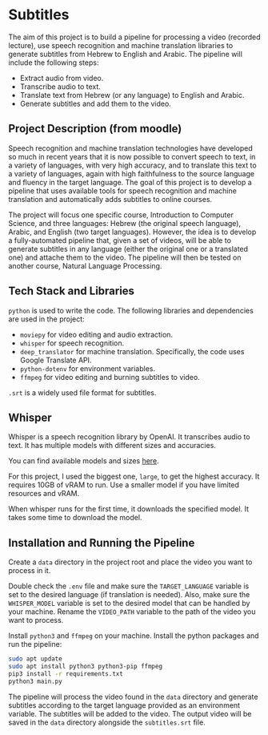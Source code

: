 # Subtitles

The aim of this project is to build a pipeline for processing a video (recorded lecture), use speech recognition and machine translation libraries to generate subtitles from Hebrew to English and Arabic. The pipeline will include the following steps:

- Extract audio from video.
- Transcribe audio to text.
- Translate text from Hebrew (or any language) to English and Arabic.
- Generate subtitles and add them to the video.

## Project Description (from moodle)

Speech recognition and machine translation technologies have developed so much in recent years that it is now possible to convert speech to text, in a variety of languages, with very high accuracy, and to translate this text to a variety of languages, again with high faithfulness to the source language and fluency in the target language. The goal of this project is to develop a pipeline that uses available tools for speech recognition and machine translation and automatically adds subtitles to online courses.

The project will focus one specific course, Introduction to Computer Science, and three languages: Hebrew (the original speech language), Arabic, and English (two target languages). However, the idea is to develop a fully-automated pipeline that, given a set of videos, will be able to generate subtitles in any language (either the original one or a translated one) and attache them to the video. The pipeline will then be tested on another course, Natural Language Processing.

## Tech Stack and Libraries

`python` is used to write the code. The following libraries and dependencies are used in the project:

- `moviepy` for video editing and audio extraction.
- `whisper` for speech recognition.
- `deep_translator` for machine translation. Specifically, the code uses Google Translate API.
- `python-dotenv` for environment variables.
- `ffmpeg` for video editing and burning subtitles to video.

`.srt` is a widely used file format for subtitles.

## Whisper

Whisper is a speech recognition library by OpenAI. It transcribes audio to text. It has multiple models with different sizes and accuracies.

You can find available models and sizes [here](https://github.com/openai/whisper?tab=readme-ov-file#available-models-and-languages).

For this project, I used the biggest one, `large`, to get the highest accuracy. It requires 10GB of vRAM to run. Use a smaller model if you have limited resources and vRAM.

When whisper runs for the first time, it downloads the specified model. It takes some time to download the model.

## Installation and Running the Pipeline

Create a `data` directory in the project root and place the video you want to process in it.

Double check the `.env` file and make sure the `TARGET_LANGUAGE` variable is set to the desired language (if translation is needed). Also, make sure the `WHISPER_MODEL` variable is set to the desired model that can be handled by your machine. Rename the `VIDEO_PATH` variable to the path of the video you want to process.

Install `python3` and `ffmpeg` on your machine. Install the python packages and run the pipeline:

```bash
sudo apt update
sudo apt install python3 python3-pip ffmpeg
pip3 install -r requirements.txt
python3 main.py
```

The pipeline will process the video found in the `data` directory and generate subtitles according to the target language provided as an environment variable. The subtitles will be added to the video. The output video will be saved in the `data` directory alongside the `subtitles.srt` file.
